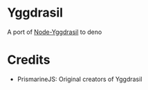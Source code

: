 # Yggdrasil
A port of [Node-Yggdrasil](https://www.npmjs.com/package/yggdrasil) to deno

# Credits
 - PrismarineJS: Original creators of Yggdrasil
